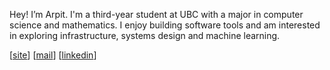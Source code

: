 Hey! I’m Arpit. I'm a third-year student at UBC with a major in computer science and mathematics. I enjoy building software tools and am interested in exploring infrastructure, systems design and machine learning. 

[[site](https://kumarpit.github.io)] [[mail](mailto:kumar.arpit77@yahoo.com)] [[linkedin](https://www.linkedin.com/in/krarpit)]
